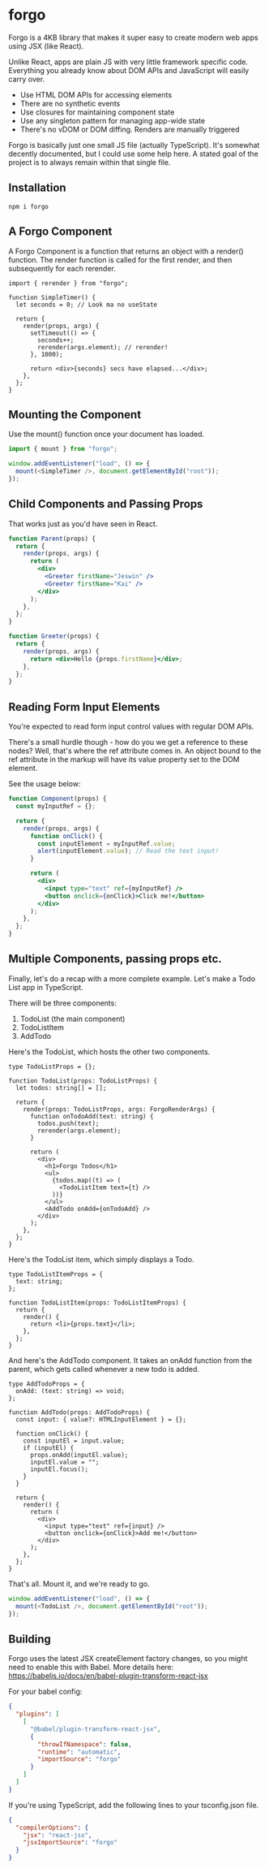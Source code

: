 # forgo

Forgo is a 4KB library that makes it super easy to create modern web apps using JSX (like React).

Unlike React, apps are plain JS with very little framework specific code. Everything you already know about DOM APIs and JavaScript will easily carry over.

- Use HTML DOM APIs for accessing elements
- There are no synthetic events
- Use closures for maintaining component state
- Use any singleton pattern for managing app-wide state
- There's no vDOM or DOM diffing. Renders are manually triggered

Forgo is basically just one small JS file (actually TypeScript). It's somewhat decently documented, but I could use some help here. A stated goal of the project is to always remain within that single file.

## Installation

```
npm i forgo
```

## A Forgo Component

A Forgo Component is a function that returns an object with a render() function. The render function is called for the first render, and then subsequently for each rerender.

```tsx
import { rerender } from "forgo";

function SimpleTimer() {
  let seconds = 0; // Look ma no useState

  return {
    render(props, args) {
      setTimeout(() => {
        seconds++;
        rerender(args.element); // rerender!
      }, 1000);

      return <div>{seconds} secs have elapsed...</div>;
    },
  };
}
```

## Mounting the Component

Use the mount() function once your document has loaded.

```js
import { mount } from "forgo";

window.addEventListener("load", () => {
  mount(<SimpleTimer />, document.getElementById("root"));
});
```

## Child Components and Passing Props

That works just as you'd have seen in React.

```jsx
function Parent(props) {
  return {
    render(props, args) {
      return (
        <div>
          <Greeter firstName="Jeswin" />
          <Greeter firstName="Kai" />
        </div>
      );
    },
  };
}

function Greeter(props) {
  return {
    render(props, args) {
      return <div>Hello {props.firstName}</div>;
    },
  };
}
```

## Reading Form Input Elements

You're expected to read form input control values with regular DOM APIs.

There's a small hurdle though - how do you we get a reference to these nodes? Well, that's where the ref attribute comes in. An object bound to the ref attribute in the markup will have its value property set to the DOM element.

See the usage below:

```jsx
function Component(props) {
  const myInputRef = {};

  return {
    render(props, args) {
      function onClick() {
        const inputElement = myInputRef.value;
        alert(inputElement.value); // Read the text input!
      }

      return (
        <div>
          <input type="text" ref={myInputRef} />
          <button onclick={onClick}>Click me!</button>
        </div>
      );
    },
  };
}
```

## Multiple Components, passing props etc.

Finally, let's do a recap with a more complete example. Let's make a Todo List app in TypeScript.

There will be three components:

1. TodoList (the main component)
2. TodoListItem
3. AddTodo

Here's the TodoList, which hosts the other two components.

```tsx
type TodoListProps = {};

function TodoList(props: TodoListProps) {
  let todos: string[] = [];

  return {
    render(props: TodoListProps, args: ForgoRenderArgs) {
      function onTodoAdd(text: string) {
        todos.push(text);
        rerender(args.element);
      }

      return (
        <div>
          <h1>Forgo Todos</h1>
          <ul>
            {todos.map((t) => (
              <TodoListItem text={t} />
            ))}
          </ul>
          <AddTodo onAdd={onTodoAdd} />
        </div>
      );
    },
  };
}
```

Here's the TodoList item, which simply displays a Todo.

```tsx
type TodoListItemProps = {
  text: string;
};

function TodoListItem(props: TodoListItemProps) {
  return {
    render() {
      return <li>{props.text}</li>;
    },
  };
}
```

And here's the AddTodo component. It takes an onAdd function from the parent, which gets called whenever a new todo is added.

```tsx
type AddTodoProps = {
  onAdd: (text: string) => void;
};

function AddTodo(props: AddTodoProps) {
  const input: { value?: HTMLInputElement } = {};

  function onClick() {
    const inputEl = input.value;
    if (inputEl) {
      props.onAdd(inputEl.value);
      inputEl.value = "";
      inputEl.focus();
    }
  }

  return {
    render() {
      return (
        <div>
          <input type="text" ref={input} />
          <button onclick={onClick}>Add me!</button>
        </div>
      );
    },
  };
}
```

That's all. Mount it, and we're ready to go.

```ts
window.addEventListener("load", () => {
  mount(<TodoList />, document.getElementById("root"));
});
```

## Building

Forgo uses the latest JSX createElement factory changes, so you might need to enable this with Babel. More details here: https://babeljs.io/docs/en/babel-plugin-transform-react-jsx

For your babel config:

```json
{
  "plugins": [
    [
      "@babel/plugin-transform-react-jsx",
      {
        "throwIfNamespace": false,
        "runtime": "automatic",
        "importSource": "forgo"
      }
    ]
  ]
}
```

If you're using TypeScript, add the following lines to your tsconfig.json file.

```json
{
  "compilerOptions": {
    "jsx": "react-jsx",
    "jsxImportSource": "forgo"
  }
}
```
